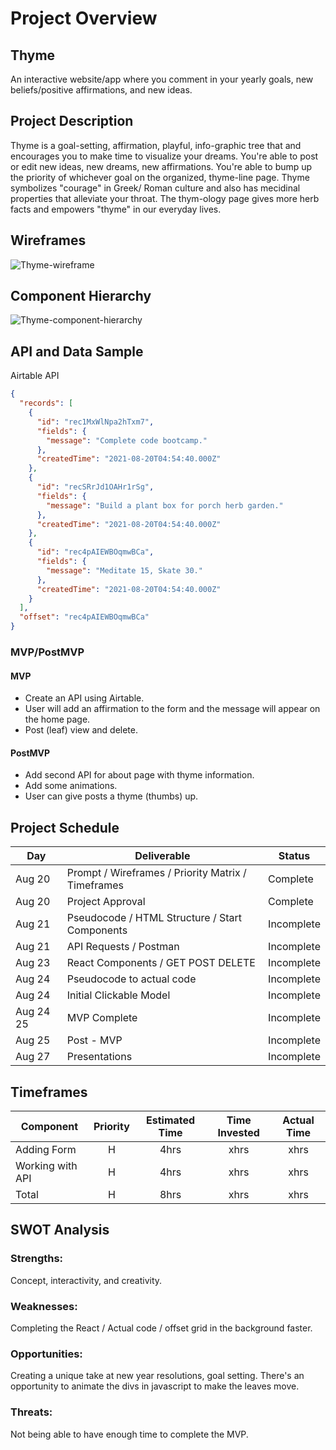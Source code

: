 # Project Overview

## Thyme

An interactive website/app where you comment in your yearly goals, new beliefs/positive affirmations, and new ideas.

## Project Description

Thyme is a goal-setting, affirmation, playful, info-graphic tree that and encourages you to make time to visualize your dreams. You're able to post or edit new ideas, new dreams, new affirmations. You're able to bump up the priority of whichever goal on the organized, thyme-line page. Thyme symbolizes "courage" in Greek/ Roman culture and also has mecidinal properties that alleviate your throat. The thym-ology page gives more herb facts and empowers "thyme" in our everyday lives.

## Wireframes

![Thyme-wireframe](https://i.imgur.com/rOceIFD.png)

## Component Hierarchy

![Thyme-component-hierarchy](https://i.imgur.com/FFZn7fx.png)

## API and Data Sample

Airtable API

```json
{
  "records": [
    {
      "id": "rec1MxWlNpa2hTxm7",
      "fields": {
        "message": "Complete code bootcamp."
      },
      "createdTime": "2021-08-20T04:54:40.000Z"
    },
    {
      "id": "recSRrJd1OAHr1rSg",
      "fields": {
        "message": "Build a plant box for porch herb garden."
      },
      "createdTime": "2021-08-20T04:54:40.000Z"
    },
    {
      "id": "rec4pAIEWBOqmwBCa",
      "fields": {
        "message": "Meditate 15, Skate 30."
      },
      "createdTime": "2021-08-20T04:54:40.000Z"
    }
  ],
  "offset": "rec4pAIEWBOqmwBCa"
}
```

### MVP/PostMVP

<!-- The functionality will then be divided into two separate lists: MVP and PostMVP. Carefully decide what is placed into your MVP, as the client will expect this functionality to be implemented upon project completion. -->

#### MVP

- Create an API using Airtable.
- User will add an affirmation to the form and the message will appear on the home page.
- Post (leaf) view and delete.

#### PostMVP

- Add second API for about page with thyme information.
- Add some animations.
- User can give posts a thyme (thumbs) up.

## Project Schedule

| Day       | Deliverable                                        | Status     |
| --------- | -------------------------------------------------- | ---------- |
| Aug 20    | Prompt / Wireframes / Priority Matrix / Timeframes | Complete   |
| Aug 20    | Project Approval                                   | Complete   |
| Aug 21    | Pseudocode / HTML Structure / Start Components     | Incomplete |
| Aug 21    | API Requests / Postman                             | Incomplete |
| Aug 23    | React Components / GET POST DELETE                 | Incomplete |
| Aug 24    | Pseudocode to actual code                          | Incomplete |
| Aug 24    | Initial Clickable Model                            | Incomplete |
| Aug 24 25 | MVP Complete                                       | Incomplete |
| Aug 25    | Post - MVP                                         | Incomplete |
| Aug 27    | Presentations                                      | Incomplete |

## Timeframes

| Component        | Priority | Estimated Time | Time Invested | Actual Time |
| ---------------- | :------: | :------------: | :-----------: | :---------: |
| Adding Form      |    H     |      4hrs      |     xhrs      |    xhrs     |
| Working with API |    H     |      4hrs      |     xhrs      |    xhrs     |
| Total            |    H     |      8hrs      |     xhrs      |    xhrs     |

## SWOT Analysis

<!-- // add 1-2 sentences of reflections. -->

### Strengths:

Concept, interactivity, and creativity.

### Weaknesses:

Completing the React / Actual code / offset grid in the background faster.

### Opportunities:

Creating a unique take at new year resolutions, goal setting. There's an opportunity to animate the divs in javascript to make the leaves move.

### Threats:

Not being able to have enough time to complete the MVP.
